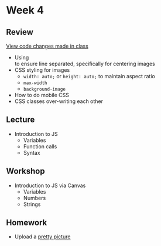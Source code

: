 # Week 4

## Review

[View code changes made in class](https://github.com/mpaulweeks/cfc2017/compare/week4)

- Using <div> to ensure line separated, specifically for centering images
- CSS styling for images
  - `width: auto;` or `height: auto;` to maintain aspect ratio
  - `max-width`
  - `background-image`
- How to do mobile CSS
- CSS classes over-writing each other

## Lecture

- Introduction to JS
  - Variables
  - Function calls
  - Syntax

## Workshop

- Introduction to JS via Canvas
  - Variables
  - Numbers
  - Strings

## Homework

- Upload a [pretty picture](/homework/canvas)

